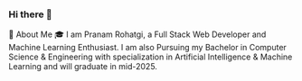 ### Hi there 👋

🚀 About Me
🎓 I am Pranam Rohatgi, a Full Stack Web Developer and Machine Learning Enthusiast. I am also Pursuing my Bachelor in Computer Science & Engineering with specialization in Artificial Intelligence & Machine Learning and will graduate in mid-2025.

<!--
**Pranam2002/Pranam2002** is a ✨ _special_ ✨ repository because its `README.md` (this file) appears on your GitHub profile.

Here are some ideas to get you started:

- 🔭 I’m currently working on ...
- 🌱 I’m currently learning ...
- 👯 I’m looking to collaborate on ...
- 🤔 I’m looking for help with ...
- 💬 Ask me about ...
- 📫 How to reach me: ...
- 😄 Pronouns: ...
- ⚡ Fun fact: ...
-->
